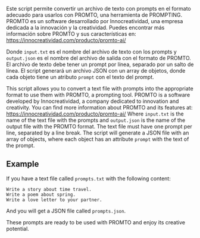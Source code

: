 Este script permite convertir un archivo de texto con prompts en el formato adecuado para usarlos con PROMTO, una herramienta de PROMPTING. PROMTO es un software desarrollado por Innocreatividad, una empresa dedicada a la innovación y la creatividad. Puedes encontrar más información sobre PROMTO y sus características en: https://innocreatividad.com/producto/promto-ai/

Donde `input.txt` es el nombre del archivo de texto con los prompts y `output.json` es el nombre del archivo de salida con el formato de PROMTO. El archivo de texto debe tener un prompt por línea, separado por un salto de línea. El script generará un archivo JSON con un array de objetos, donde cada objeto tiene un atributo `prompt` con el texto del prompt.

This script allows you to convert a text file with prompts into the appropriate format to use them with PROMTO, a prompting tool. PROMTO is a software developed by Innocreatividad, a company dedicated to innovation and creativity. You can find more information about PROMTO and its features at: https://innocreatividad.com/producto/promto-ai/
Where `input.txt` is the name of the text file with the prompts and `output.json` is the name of the output file with the PROMTO format. The text file must have one prompt per line, separated by a line break. The script will generate a JSON file with an array of objects, where each object has an attribute `prompt` with the text of the prompt.

## Example

If you have a text file called `prompts.txt` with the following content:

```
Write a story about time travel.
Write a poem about spring.
Write a love letter to your partner.
```

And you will get a JSON file called `prompts.json`.

These prompts are ready to be used with PROMTO and enjoy its creative potential.
